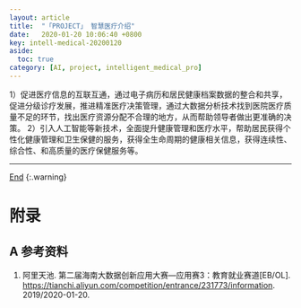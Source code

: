 ```yaml
---
layout: article
title:  "「PROJECT」 智慧医疗介绍"
date:   2020-01-20 10:06:40 +0800
key: intell-medical-20200120
aside:
  toc: true
category: [AI, project, intelligent_medical_pro]
---
```

<span id='head'></span>  


<!--more-->

1）促进医疗信息的互联互通，通过电子病历和居民健康档案数据的整合和共享，促进分级诊疗发展，推进精准医疗决策管理，通过大数据分析技术找到医院医疗质量不足的环节，找出医疗资源分配不合理的地方，从而帮助领导者做出更准确的决策。
2）引入人工智能等新技术，全面提升健康管理和医疗水平，帮助居民获得个性化健康管理和卫生保健的服务，获得全生命周期的健康相关信息，获得连续性、综合性、和高质量的医疗保健服务等。

-------------------  
[End](#head)
{:.warning}  


# 附录
## A 参考资料
1. 阿里天池. 第二届海南大数据创新应用大赛—应用赛3：教育就业赛道[EB/OL]. <https://tianchi.aliyun.com/competition/entrance/231773/information>. 2019/2020-01-20.    
